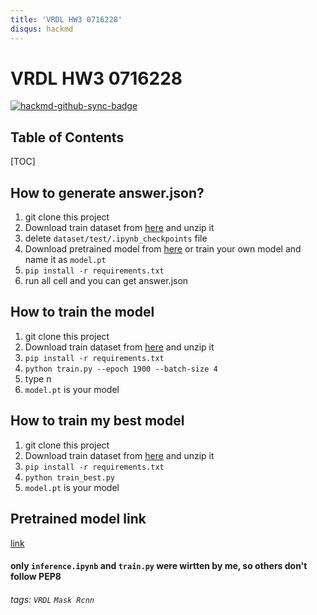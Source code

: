 ```yaml
---
title: 'VRDL HW3 0716228'
disqus: hackmd
---
```


VRDL HW3 0716228
===


[![hackmd-github-sync-badge](https://hackmd.io/ldmMEtXKQkWkRNVQKxOnMA/badge)](https://hackmd.io/ldmMEtXKQkWkRNVQKxOnMA)



## Table of Contents

[TOC]

## How to generate answer.json?

1.  git clone this project
2.  Download train dataset  from [here](https://drive.google.com/file/d/1nEJ7NTtHcCHNQqUXaoPk55VH3Uwh4QGG/view) 
and unzip it
3. delete `dataset/test/.ipynb_checkpoints` file
3.  Download pretrained model from [here](https://drive.google.com/file/d/1RV2JBMsNR7F4B0bO6EHnBnFxOehVgzgd/view?usp=sharing) or train your own model and name it as `model.pt`
4.  `pip install -r requirements.txt`
5.  run all cell and you can get answer.json

## How to train the model
1.  git clone this project
2.  Download train dataset  from [here](https://drive.google.com/file/d/1nEJ7NTtHcCHNQqUXaoPk55VH3Uwh4QGG/view) 
and unzip it 
3.  `pip install -r requirements.txt`
4.  `python train.py --epoch 1900 --batch-size 4`
5.  type n
6.  `model.pt` is your model

## How to train my best model
1.  git clone this project
2.  Download train dataset  from [here](https://drive.google.com/file/d/1nEJ7NTtHcCHNQqUXaoPk55VH3Uwh4QGG/view) 
and unzip it 
3.  `pip install -r requirements.txt`
5.  `python train_best.py`
7.  `model.pt` is your model

## Pretrained model link
[link](https://drive.google.com/file/d/1RV2JBMsNR7F4B0bO6EHnBnFxOehVgzgd/view?usp=sharing)



#### only `inference.ipynb` and `train.py` were wirtten by me, so others don't follow PEP8

###### tags: `VRDL` `Mask Rcnn`